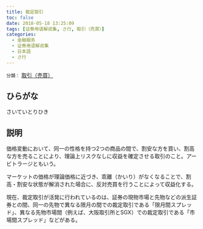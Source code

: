 ```yaml
---
title: 裁定取引
toc: false
date: 2018-05-18 13:25:09
tags: [证券用语解说集, さ行, 取引（売買）]
categories:
  - 金融服务
  - 证券用语解说集
  - 日本語
  - さ行
---
```


`分類：` [取引（売買）](/tags/取引（売買）/)

## ひらがな

さいていとりひき

## 説明

価格変動において、同一の性格を持つ2つの商品の間で、割安な方を買い、割高な方を売ることにより、理論上リスクなしに収益を確定させる取引のこと。アービトラージともいう。

マーケットの価格が理論価格に近づき、乖離（かいり）がなくなることで、割高・割安な状態が解消された場合に、反対売買を行うことによって収益化する。

現在、裁定取引が活発に行われているのは、証券の現物市場と先物などの派生証券との間、同一の先物で異なる限月の間での裁定取引である「限月間スプレッド」、異なる先物市場間（例えば、大阪取引所とSGX）での裁定取引である「市場間スプレッド」などがある。
